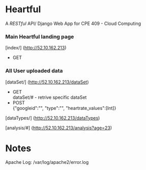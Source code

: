 # Heartful

A *RESTful* API/ Django Web App for CPE 409 - Cloud Computing 

### Main Heartful landing page
[index/] (http://52.10.162.213)  
- GET  


### All User uploaded data
[dataSet/] (http://52.10.162.213/dataSet)  
- GET  
dataSet/# - retrive specific dataSet
- POST  
{"googleid":"", "type":"", "heartrate_values":[Int]}  


[dataTypes/] (http://52.10.162.213/dataTypes)

[analysis/#] (http://52.10.162.213/analysis?age=23)

# Notes
Apache Log: /var/log/apache2/error.log
